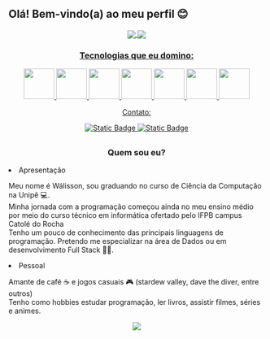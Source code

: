 ## Olá! Bem-vindo(a) ao meu perfil 😊
<div align="center">
  <a href="https://www.linkedin.com/in/w%C3%A1lisson-andrey-sales-dutra-2450a1232/">
  <img heigth="180em" align="center" src="https://github-readme-stats.vercel.app/api?username=Walisson-Sales&show_icons=True&theme=tokyonight&include_all_commits=True&count_private=true&locale=pt-pt&rank_icon=github"/>
  <img heigth="180em" align="center" src="https://github-readme-stats.vercel.app/api/top-langs?username=Walisson-Sales&layout=compact&langs_count8&theme=tokyonight&size_weight=0.5&count_weight=0.5&custom_title=Linguagens+Mais+Usadas"/>  

</div>
<div align="center">
  <h3>Tecnologias que eu domino:</h3>
      <img width="60px" src="https://cdn.jsdelivr.net/gh/devicons/devicon@latest/icons/html5/html5-plain-wordmark.svg" />
      <img width="60px" src="https://cdn.jsdelivr.net/gh/devicons/devicon@latest/icons/css3/css3-plain-wordmark.svg" />
      <img width="60px" src="https://cdn.jsdelivr.net/gh/devicons/devicon@latest/icons/javascript/javascript-plain.svg" />
      <img width="60px" src="https://cdn.jsdelivr.net/gh/devicons/devicon@latest/icons/python/python-original-wordmark.svg" />
      <img width="60px" src="https://cdn.jsdelivr.net/gh/devicons/devicon@latest/icons/jupyter/jupyter-original-wordmark.svg" />
      <img width="60px" src="https://cdn.jsdelivr.net/gh/devicons/devicon@latest/icons/mysql/mysql-original-wordmark.svg" />
      <img width="60px" src="https://cdn.jsdelivr.net/gh/devicons/devicon@latest/icons/figma/figma-original.svg" /> <br />
      <p>Contato:</p>
      <img alt="Static Badge" src="https://img.shields.io/badge/Linkedin-white?style=flat&logo=linkedin&logoColor=blue&link=https%3A%2F%2Fwww.linkedin.com%2Fin%2Fw%25C3%25A1lisson-andrey-sales-dutra-2450a1232%2F">
      <a href="mailto:walissonestudando@gmail.com?subject=subject text" target="_blank">
      <img alt="Static Badge" src="https://img.shields.io/badge/Gmail-white?logo=gmail&logoColor=red">
      </a>
</div>

##
  
  <h3 align="center">Quem sou eu?</h3>
  <div>
    <li>Apresentação</li>
      <p margin-left=50px>
        Meu nome é Wálisson, sou graduando no curso de Ciência da Computação na Unipê 💻. <br>
        Minha jornada com a programação começou ainda no meu ensino médio por meio do curso técnico em informática ofertado pelo IFPB campus Catolé do Rocha <br>
        Tenho um pouco de conhecimento das principais linguagens de programação. Pretendo me especializar na área de Dados ou em desenvolvimento Full Stack 👨‍💻.
      </p>
    <li>Pessoal</li>
    <p>
      Amante de café ☕ e jogos casuais 🎮 (stardew valley, dave the diver, entre outros) <br>
      Tenho como hobbies estudar programação, ler livros, assistir filmes, séries e animes.
    </p>
  </div>

  <div align="center">
    <img align="center" src="https://i.pinimg.com/originals/e5/bd/3a/e5bd3a2f2cf2f6f4dad0f531b92564be.gif"/>
  </div>

</div>
